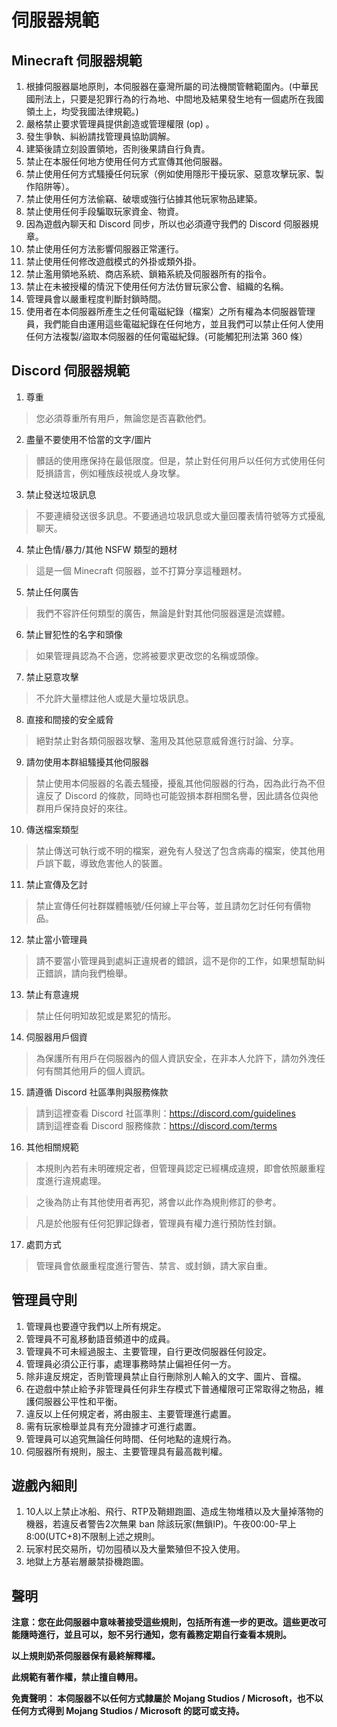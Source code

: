 # 伺服器規範
## Minecraft 伺服器規範

1. 根據伺服器屬地原則，本伺服器在臺灣所屬的司法機關管轄範圍內。(中華民國刑法上，只要是犯罪行為的行為地、中間地及結果發生地有一個處所在我國領土上，均受我國法律規範。)  
2. 嚴格禁止要求管理員提供創造或管理權限 (op) 。  
3. 發生爭執、糾紛請找管理員協助調解。  
4. 建築後請立刻設置領地，否則後果請自行負責。  
5. 禁止在本服任何地方使用任何方式宣傳其他伺服器。  
6. 禁止使用任何方式騷擾任何玩家（例如使用隱形干擾玩家、惡意攻擊玩家、製作陷阱等）。  
7. 禁止使用任何方法偷竊、破壞或強行佔據其他玩家物品建築。  
8. 禁止使用任何手段騙取玩家資金、物資。  
9. 因為遊戲內聊天和 Discord 同步，所以也必須遵守我們的 Discord 伺服器規章。  
10. 禁止使用任何方法影響伺服器正常運行。  
11. 禁止使用任何修改遊戲模式的外掛或類外掛。  
12. 禁止濫用領地系統、商店系統、鎖箱系統及伺服器所有的指令。  
13. 禁止在未被授權的情況下使用任何方法仿冒玩家公會、組織的名稱。  
14. 管理員會以嚴重程度判斷封鎖時間。  
15. 使用者在本伺服器所產生之任何電磁紀錄（檔案）之所有權為本伺服器管理員，我們能自由運用這些電磁紀錄在任何地方，並且我們可以禁止任何人使用任何方法複製/盜取本伺服器的任何電磁紀錄。(可能觸犯刑法第 360 條）  

## Discord 伺服器規範

1. 尊重
> 您必須尊重所有用戶，無論您是否喜歡他們。

2. 盡量不要使用不恰當的文字/圖片
>  髒話的使用應保持在最低限度。但是，禁止對任何用戶以任何方式使用任何貶損語言，例如種族歧視或人身攻擊。

3. 禁止發送垃圾訊息
>  不要連續發送很多訊息。不要通過垃圾訊息或大量回覆表情符號等方式擾亂聊天。

4. 禁止色情/暴力/其他 NSFW 類型的題材
>  這是一個 Minecraft 伺服器，並不打算分享這種題材。

5. 禁止任何廣告
>  我們不容許任何類型的廣告，無論是針對其他伺服器還是流媒體。

6. 禁止冒犯性的名字和頭像
>  如果管理員認為不合適，您將被要求更改您的名稱或頭像。

7. 禁止惡意攻擊
>  不允許大量標註他人或是大量垃圾訊息。

8. 直接和間接的安全威脅
>  絕對禁止對各類伺服器攻擊、濫用及其他惡意威脅進行討論、分享。

9. 請勿使用本群組騷擾其他伺服器
> 禁止使用本伺服器的名義去騷擾，擾亂其他伺服器的行為，因為此行為不但違反了 Discord 的條款，同時也可能毀損本群相關名譽，因此請各位與他群用戶保持良好的來往。

10. 傳送檔案類型
> 禁止傳送可執行或不明的檔案，避免有人發送了包含病毒的檔案，使其他用戶誤下載，導致危害他人的裝置。

11. 禁止宣傳及乞討
> 禁止宣傳任何社群媒體帳號/任何線上平台等，並且請勿乞討任何有價物品。

12. 禁止當小管理員
> 請不要當小管理員到處糾正違規者的錯誤，這不是你的工作，如果想幫助糾正錯誤，請向我們檢舉。

13. 禁止有意違規
> 禁止任何明知故犯或是累犯的情形。

14. 伺服器用戶個資
>  為保護所有用戶在伺服器內的個人資訊安全，在非本人允許下，請勿外洩任何有關其他用戶的個人資訊。

15. 請遵循 Discord 社區準則與服務條款
>  請到這裡查看 Discord 社區準則：https://discord.com/guidelines  
>  請到這裡查看 Discord 服務條款：https://discord.com/terms

16. 其他相關規範
> 本規則內若有未明確規定者，但管理員認定已經構成違規，即會依照嚴重程度進行違規處理。  

> 之後為防止有其他使用者再犯，將會以此作為規則修訂的參考。

> 凡是於他服有任何犯罪記錄者，管理員有權力進行預防性封鎖。

17. 處罰方式
> 管理員會依嚴重程度進行警告、禁言、或封鎖，請大家自重。

## 管理員守則

1. 管理員也要遵守我們以上所有規定。  
2. 管理員不可亂移動語音頻道中的成員。  
3. 管理員不可未經過服主、主要管理，自行更改伺服器任何設定。   
4. 管理員必須公正行事，處理事務時禁止偏袒任何一方。  
5. 除非違反規定，否則管理員禁止自行刪除別人輸入的文字、圖片、音檔。
6. 在遊戲中禁止給予非管理員任何非生存模式下普通權限可正常取得之物品，維護伺服器公平性和平衡。  
7. 違反以上任何規定者，將由服主、主要管理進行處置。  
8. 需有玩家檢舉並具有充分證據才可進行處置。  
9. 管理員可以追究無論任何時間、任何地點的違規行為。  
10. 伺服器所有規則，服主、主要管理具有最高裁判權。

## 遊戲內細則
1. 10人以上禁止冰船、飛行、RTP及鞘翅跑圖、造成生物堆積以及大量掉落物的機器，若違反者警告2次無果 ban 除該玩家(無鎖IP)。午夜00:00-早上8:00(UTC+8)不限制上述之規則。
2. 玩家村民交易所，切勿囤積以及大量繁殖但不投入使用。
3. 地獄上方基岩層嚴禁掛機跑圖。

## 聲明

**注意：您在此伺服器中意味著接受這些規則，包括所有進一步的更改。這些更改可能隨時進行，並且可以，恕不另行通知，您有義務定期自行查看本規則。**  

**以上規則奶茶伺服器保有最終解釋權。**

**此規範有著作權，禁止擅自轉用。**  

**免責聲明： 本伺服器不以任何方式隸屬於 Mojang Studios / Microsoft，也不以任何方式得到 Mojang Studios / Microsoft 的認可或支持。**  
